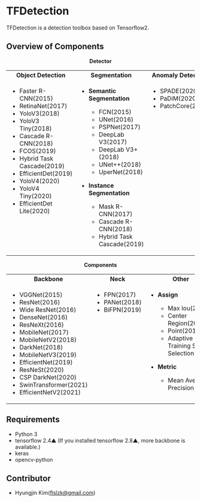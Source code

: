 # TFDetection
TFDetection is a detection toolbox based on Tensorflow2.


## Overview of Components
<div align = "center">
  <b>Detector</b>
</div>
<table align = "center">
  <tbody>
    <tr align = "center" valign = "bottom">
      <td>
        <b>Object Detection</b>
      </td>
      <td>
        <b>Segmentation</b>
      </td>
      <td>
        <b>Anomaly Detection</b>
      </td>
    </tr>
    <tr valign = "top">
      <td>
        <ul>
          <li>Faster R-CNN(2015)</li>
          <li>RetinaNet(2017)</li>
          <li>YoloV3(2018)</li>
          <li>YoloV3 Tiny(2018)</li>
          <li>Cascade R-CNN(2018)</li>
          <li>FCOS(2019)</li>
          <li>Hybrid Task Cascade(2019)</li>
          <li>EfficientDet(2019)</li>
          <li>YoloV4(2020)</li>
          <li>YoloV4 Tiny(2020)</li>
          <li>EfficientDet Lite(2020)</li>
        </ul>
      </td>
      <td>
        <ul>
          <li><b>Semantic Segmentation</b></li>
          <ul>
            <li>FCN(2015)</li>
            <li>UNet(2016)</li>
            <li>PSPNet(2017)</li>
            <li>DeepLab V3(2017)</li>
            <li>DeepLab V3+(2018)</li>
            <li>UNet++(2018)</li>
            <li>UperNet(2018)</li>
          </ul>
        </ul>
        <ul>
          <li><b>Instance Segmentation</b></li>
          <ul>
            <li>Mask R-CNN(2017)</li>
            <li>Cascade R-CNN(2018)</li>
            <li>Hybrid Task Cascade(2019)</li>
          </ul>
        </ul>
      </td>
      <td>
        <ul>
          <li>SPADE(2020)</li>
          <li>PaDiM(2020)</li>
          <li>PatchCore(2021)</li>
        </ul>
      </td>
    </tr>
  </tbody>
</table>
 
<div align = "center">
  <b>Components</b>
</div>
<table align = "center">
  <tbody>
    <tr align = "center" valign = "bottom">
      <td>
        <b>Backbone</b>
      </td>
      <td>
        <b>Neck</b>
      </td>
      <td>
        <b>Other</b>
      </td>
    </tr>
    <tr valign = "top">
      <td>
        <ul>
          <li>VGGNet(2015)</li>
          <li>ResNet(2016)</li>
          <li>Wide ResNet(2016)</li>
          <li>DenseNet(2016)</li>
          <li>ResNeXt(2016)</li>
          <li>MobileNet(2017)</li>
          <li>MobileNetV2(2018)</li>
          <li>DarkNet(2018)</li>
          <li>MobileNetV3(2019)</li>
          <li>EfficientNet(2019)</li>
          <li>ResNeSt(2020)</li>
          <li>CSP DarkNet(2020)</li>
          <li>SwinTransformer(2021)</li>
          <li>EfficientNetV2(2021)</li>
        </ul>
      </td>
      <td>
        <ul>
          <li>FPN(2017)</li>
          <li>PANet(2018)</li>
          <li>BiFPN(2019)</li>
        </ul>
      </td>
      <td>
        <ul>
          <li><b>Assign</b></li>
          <ul>
            <li>Max Iou(2015)</li>
            <li>Center Region(2019)</li>
            <li>Point(2019)</li>
            <li>Adaptive Training Sample Selection(2020)</li>
          </ul>
        </ul>
        <ul>
          <li><b>Metric</b></li>
          <ul>
            <li>Mean Average Precision</li>
          </ul>
        </ul>
      </td>
    </tr>
  </tbody>
</table>


## Requirements

- Python 3
- tensorflow 2.4▲ (If you installed tensorflow 2.8▲, more backbone is available.)
- keras
- opencv-python


## Contributor

 * Hyungjin Kim(flslzk@gmail.com)
